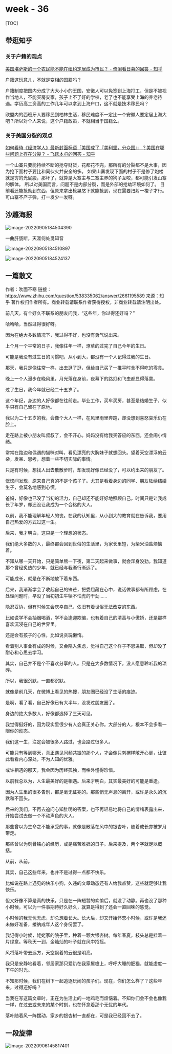 # week - 36

[TOC]



## 带逛知乎



### 关于户籍的观点

[美国堪萨斯的一个农民能不能在纽约定居成为市民？ - 倚阑看日暮的回答 - 知乎](https://www.zhihu.com/question/522158678/answer/2421593405)

户籍这玩意儿，不就是变相的国籍吗？

户籍制度把国内分成了大大小小的王国，安徽人可以免签到上海打工，但是不被视作当地人，不能买房安家，孩子上不了好的学校，老了也不能享受上海的养老待遇。学历高工资高的工作几年可以拿到上海户口，这不就是技术移民吗？

欧盟内的西班牙人要移民到柏林生活，移民难度不一定比一个安徽人要定居上海大吧？所以对个人来说，这个户籍政策，不就相当于国籍么。



### 关于美国分裂的观点

[如何看待《经济学人》最新封面标语「美国成了『美利坚，分众国』」？美国在哪些问题上存在分裂？ - 飞跃本屯的回答 - 知乎]( https://www.zhihu.com/question/551938613/answer/2662105345)

一个山寨只要能持续不断的抢夺财货，花都花不完，那所有的分裂都不是大事，因为抢下面村子要比和同伙火并安全的多。 如果山寨发现下面的村子不是修了炮楼就是穷的光屁股，那坏了，就算是大寨主与二寨主养的狗子互咬，都可能引发山寨的解体。 所以对美国而言，问题不是内部分裂，而是外部的抢劫环境如何了。 目前看还能抢劫到东西，但原来拿出枪晃悠下就能抢到，现在需要扫射一梭子才行。可山寨不产子弹，打一发少一发呀。



## 沙雕海报

![image-20220905184504390](assets/image-20220905184504390.png)

一曲肝肠断，天涯何处觅知音

![image-20220905184510897](assets/image-20220905184510897.png)

![image-20220905184524137](assets/image-20220905184524137.png)



## 一篇散文

作者：吹面不寒
链接：https://www.zhihu.com/question/538335062/answer/2661195589
来源：知乎
著作权归作者所有。商业转载请联系作者获得授权，非商业转载请注明出处。



前几天，有个好久不联系的朋友问我，“这些年，你过得还好吗？”

哈哈哈，当然过得很好呀。

因为在绝大多数情况下，我过得不好，也没有勇气说出来。

上个月一个平常的日子，我像往年一样，潦草的过完了自己今年的生日。

可能是我没有过生日的习惯吧，从小到大，都没有一个人记得过我的生日。

那天，我只是像往常一样，出去逛了逛，但给自己买了一推平时舍不得吃的零食。

晚上一个人漫步在晚风里，月光落在身前，夜幕下的路灯和飞虫都显得落寞。

过了生日，我今年就已经二十五岁了。

这个年纪，身边的人好像都在往前走。毕业工作，买车买房，甚至是结婚生子，似乎只有自己留在了原地。

我以为二十五岁的我，会像个大人一样，在风里雨里奔跑，却没想到喜怒哀乐仍在脸上。

走在路上被小朋友叫叔叔了，会不开心。妈妈没有给我买答应的东西，还会闹小情绪。

常常在路边和偶遇的猫咪对叫，看见漂亮的大胸妹子就想回头。望着天空漂浮的云朵，发呆、思考，想着一些不切实际的事情。

只是有时候，想找人出去散散步时，却发现好像已经没了，可以约出来的朋友了。

恍惚间发现，原来自己真的不是个孩子了。尤其是看着身边的同学、朋友陆续结婚生子，会莫名地感到心慌。

爸妈，好像也已没了当初的活力，自己却还不能好好地照顾自己。时间只是让我成长了年岁，却还没让我成为一个合格的大人。

以前，我不能理解年轻人的丧。在我的认知里，从小到大的教育就在告诉我，要用自己热爱的方式过这一生。

后来，我才明白，这只是一个理想的状态。

我们绝大多数的人，最终都会回到世俗的生活里，为家长里短，为柴米油盐烦恼着。

不知从哪一天开始，只是简单熬一下夜，第二天起来做事，就会浑身没劲。我知道那个曾经炙热的少年，就已经与我渐行渐远了。

可能成长，就是在不断地放下着东西。

后来，我渐渐学会了收起自己的锋芒，把委屈藏在心中，说话做事都有所顾虑。在处理问题时，早没了当初初生牛犊不怕虎的干劲……

隐忍妥协，但有时候又会庆幸自己，依旧有着世俗无法改变的东西。

比如说学不会抽烟喝酒，学不会逢迎欺骗，也有着自己的清高与小傲娇，还是那样喜欢沉浸在自己的世界里。

还是会有孩子的心性，比如说贪玩懒惰。

看着别人事业有成的时候，又会陷入焦虑，觉得自己这个样子不思进取，但却没了耐心和心思去学习。

其实，自己并不是个不喜欢分享的人。只是在大多数情况下，没人愿意聆听我的琐碎。

所以，我很沉默，一直都沉默。

就像是前几天，在微博上看见的热搜，朋友圈已经没了生活的痕迹。

是啊，看了看，自己好像已有大半年，没发过朋友圈了。

身边的绝大多数人，好像都选择了三天可见。

我觉得挺好的，因为现实里很少有人会真正关心你。大部分的人，根本不会多看一眼你的动态。

我们这一生，注定会被很多人路过，也会路过很多人。

可能只有等到哪天，真正遇见同频共振的那个人，才会像只刺猬样敞开心扉，让彼此看看内心深处，不为人知的优雅。

或许相遇的那天，我会因为历经孤独，而格外懂得珍惜。

以前我总以为，人生最美好的是相遇。后来才明白，其实最美好的可能是重逢。

因为人生里的很多告别，都是毫无征兆的。那些悄无声息的离开，或许是永久的沉默和不回头。

后来的我们，不再去追问心知肚明的答案，也不再轻易地将自己的情绪表露出来，开始尝试去做一个不动声色的大人。

那些曾以为生命之不能承受的事，就像是散落在风中的银杏叶，随着成长亦被岁月带走。

那些曾以为刻骨铭心的经历，或是痛苦难捱的日子。后来提及，两个字就足以概括。

从前，从前。

其实，自己这些年来，也并不是过得一点都不快乐。

比如说在路上遇见的快乐小狗，久违的文章动态还有人给我点赞，这些就足够让我快乐。

但又好像不算是真的快乐，只是在一阵短暂的欢愉后，就没了动静。再也没了那种小时候，可以为一件事期待好久好久，就算是得到了还会一直回味的感觉。

小时候的我无忧无虑，却总想着长大。长大后，却又开始怀恋小时候，或许是我还未做好准备，接纳成年人这个身份罢了。

我记得小时候，姥姥家的院子里，种着一颗大银杏树。每年春夏，枝头总是挂着一片绿意。等秋天一到，金灿灿的叶子就在风中招摇。

风将落叶带去远方，天空飘着的云很是明亮。

我只是安静地看着，邻居家那只爱趴在我家屋檐上，呼呼大睡的肥猫，就能虚度一下午的时光。

不知那时候，我们在树下一起追逐玩闹的孩子们。现在，你们怎么样了？这些年来，过得还好吗？

当我在写这篇文章时，正在为生活上的一地鸡毛而烦恼着。不知你们会不会也像我一样，在过去或未来的某个时刻，也在怀念着那个无忧的年代。

落叶随着风一阵摆动，家乡的银杏树一直都在，可是我已经回不去了。



## 一段旋律

![image-20220906145817401](assets/image-20220906145817401.png)



